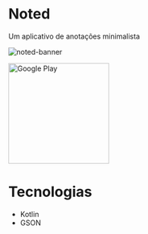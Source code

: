 # Noted
Um aplicativo de anotações minimalista

![noted-banner](https://github.com/deyvidandrades/Noted/docs/banner.png)

<a href="https://play.google.com/store/apps/details?id=com.dws.noted" target="_blank">
  <img src="https://play.google.com/intl/en_us/badges/static/images/badges/en_badge_web_generic.png" width="200" alt="Google Play">
</a>

# Tecnologias
* Kotlin
* GSON

